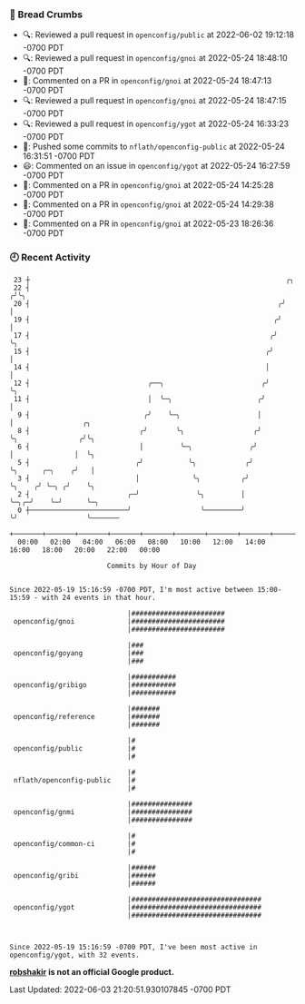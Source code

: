 ### 🍞 Bread Crumbs

 * 🔍: Reviewed a pull request in  `openconfig/public` at 2022-06-02 19:12:18 -0700 PDT
 * 🔍: Reviewed a pull request in  `openconfig/gnoi` at 2022-05-24 18:48:10 -0700 PDT
 * 💬: Commented on a PR in  `openconfig/gnoi` at 2022-05-24 18:47:13 -0700 PDT
 * 🔍: Reviewed a pull request in  `openconfig/gnoi` at 2022-05-24 18:47:15 -0700 PDT
 * 🔍: Reviewed a pull request in  `openconfig/ygot` at 2022-05-24 16:33:23 -0700 PDT
 * 🚢: Pushed some commits to `nflath/openconfig-public` at 2022-05-24 16:31:51 -0700 PDT
 * 😃: Commented on an issue in `openconfig/ygot` at 2022-05-24 16:27:59 -0700 PDT
 * 💬: Commented on a PR in  `openconfig/gnoi` at 2022-05-24 14:25:28 -0700 PDT
 * 💬: Commented on a PR in  `openconfig/gnoi` at 2022-05-24 14:29:38 -0700 PDT
 * 💬: Commented on a PR in  `openconfig/gnoi` at 2022-05-23 18:26:36 -0700 PDT

### 🕘 Recent Activity
```
 23 ┼                                                               ╭╮
 22 ┤                                                              ╭╯╰╮
 20 ┤                                                             ╭╯  │
 19 ┤                                                            ╭╯   │
 17 ┤                                                           ╭╯    ╰╮
 15 ┤                                                          ╭╯      │
 14 ┤                                                          │       │
 12 ┤                             ╭──╮                        ╭╯       ╰╮
 11 ┤                             │  ╰─╮                     ╭╯         │
  9 ┤                            ╭╯    ╰─╮                   │          │                 ╭╮
  8 ┤                           ╭╯       ╰╮                 ╭╯          ╰╮               ╭╯╰╮
  6 ┤                           │         ╰─╮              ╭╯            │               │  ╰╮
  5 ┤                          ╭╯           ╰╮            ╭╯             ╰╮      ╭─╮    ╭╯   │
  3 ┤                          │             ╰╮          ╭╯               ╰╮    ╭╯ ╰─╮ ╭╯    ╰╮
  2 ┤                        ╭─╯              ╰╮         │                 ╰─╮╭─╯    ╰─╯      ╰─╮
  0 ┼────────────────────────╯                 ╰─────────╯                   ╰╯                 ╰───────
    +───────+───────+───────+───────+───────+───────+───────+───────+───────+───────+───────+───────+────
  00:00   02:00   04:00   06:00   08:00   10:00   12:00   14:00   16:00   18:00   20:00   22:00   00:00   

						Commits by Hour of Day


Since 2022-05-19 15:16:59 -0700 PDT, I'm most active between 15:00-15:59 - with 24 events in that hour.

```



```
                             |#######################
 openconfig/gnoi             |#######################
                             |#######################

                             |###
 openconfig/goyang           |###
                             |###

                             |###########
 openconfig/gribigo          |###########
                             |###########

                             |#######
 openconfig/reference        |#######
                             |#######

                             |#
 openconfig/public           |#
                             |#

                             |#
 nflath/openconfig-public    |#
                             |#

                             |###############
 openconfig/gnmi             |###############
                             |###############

                             |#
 openconfig/common-ci        |#
                             |#

                             |######
 openconfig/gribi            |######
                             |######

                             |################################
 openconfig/ygot             |################################
                             |################################



Since 2022-05-19 15:16:59 -0700 PDT, I've been most active in openconfig/ygot, with 32 events.

```
**[robshakir](mailto:robjs@google.com) is not an official Google product.**  


Last Updated: 2022-06-03 21:20:51.930107845 -0700 PDT
